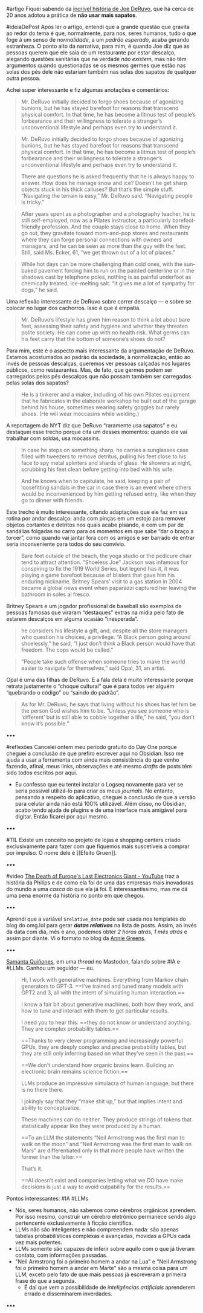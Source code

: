 #artigo Fiquei sabendo da [incrível história de Joe DeRuvo](https://www.nytimes.com/2023/03/01/nyregion/barefoot-living-no-shoes-joe-deruvo.html), que há cerca de 20 anos adotou a prática de **não usar mais sapatos**. 

#ideiaDePost Após ler o artigo, entendi que a grande questão que gravita ao redor do tema é que, normalmente, para nos, seres humanos, tudo o que foge à um senso de *normalidade*, a um *padrão esperado*, acaba gerando estranheza. O ponto alto da narrativa, para mim, é quando Joe diz que as pessoas querem que ele saia de um restaurante por estar descalço, alegando questões sanitárias que na verdade *não existem*, mas não têm argumentos quando questionadas se os mesmos germes que estão nas solas dos pés dele não estariam também nas solas dos sapatos de qualquer outra pessoa.

Achei super interessante e fiz algumas anotações e comentários:

> Mr. DeRuvo initially decided to forgo shoes because of agonizing bunions, but he has stayed barefoot for reasons that transcend physical comfort. In that time, he has become a litmus test of people’s forbearance and their willingness to tolerate a stranger’s unconventional lifestyle and perhaps even try to understand it.


> Mr. DeRuvo initially decided to forgo shoes because of agonizing bunions, but he has stayed barefoot for reasons that transcend physical comfort. In that time, he has become a litmus test of people’s forbearance and their willingness to tolerate a stranger’s unconventional lifestyle and perhaps even try to understand it.
>  
>There are questions he is asked frequently that he is always happy to answer. How does he manage snow and ice? Doesn’t he get sharp objects stuck in his thick calluses? But that’s the simple stuff. “Navigating the terrain is easy,” Mr. DeRuvo said. “Navigating people is tricky.”


> After years spent as a photographer and a photography teacher, he is still self-employed, now as a Pilates instructor, a particularly barefoot-friendly profession. And the couple stays close to home. When they go out, they gravitate toward mom-and-pop stores and restaurants where they can forge personal connections with owners and managers, and he can be seen as more than the guy with the feet. Still, said Ms. Ecker, 61, “we get thrown out of a lot of places.”


> While hot days can be more challenging than cold ones, with the sun-baked pavement forcing him to run on the painted centerline or in the shadows cast by telephone poles, nothing is as painful underfoot as chemically treated, ice-melting salt. “It gives me a lot of sympathy for dogs,” he said.

Uma reflexão interessante de DeRuvo sobre correr descalço — e sobre se colocar no lugar dos cachorros. Isso é que é empatia.


> Mr. DeRuvo’s lifestyle has given him reason to think a lot about bare feet, assessing their safety and hygiene and whether they threaten polite society. He can come up with no health risk. What germs can his feet carry that the bottom of someone’s shoes do not?

Para mim, este é o aspecto mais interessante da argumentação de DeRuvo. Estamos acostumados ao padrão da sociedade, à normalização, então ao invés de pessoas descalças, queremos ver pessoas calçadas nos lugares públicos, como restaurantes. Mas, de fato, que germes podem ser carregados pelos pés descalços que não possam também ser carregados pelas solas dos sapatos?


> He is a tinkerer and a maker, including of his own Pilates equipment that he fabricates in the elaborate workshop he built out of the garage behind his house, sometimes wearing safety goggles but rarely shoes. (He will wear moccasins while welding.)

A reportagem do NYT diz que DeRuvo “raramente usa sapatos” e eu destaquei esse trecho porque cita um desses momentos: quando ele vai trabalhar com soldas, usa mocassins.

> In case he steps on something sharp, he carries a sunglasses case filled with tweezers to remove detritus, pulling his feet close to his face to spy metal splinters and shards of glass. He showers at night, scrubbing his feet clean before getting into bed with his wife.
>  
>And he knows when to capitulate, he said, keeping a pair of loosefitting sandals in the car in case there is an event where others would be inconvenienced by him getting refused entry, like when they go to dinner with friends.

Este trecho é muito interessante, citando adaptações que ele faz em sua rotina por andar descalço: anda com pinças em um estojo para remover objetos cortantes e detritos nos quais acabe pisando, e com um par de sandálias folgadas no carro para os momentos em que sabe “dar o braço a torcer”, como quando vai jantar fora com os amigos e ser barrado de entrar seria inconveniente para todos do seu convívio.

> Bare feet outside of the beach, the yoga studio or the pedicure chair tend to attract attention. “Shoeless Joe” Jackson was infamous for conspiring to fix the 1919 World Series, but legend has it, it was playing a game barefoot because of blisters that gave him his enduring nickname. Britney Spears’ visit to a gas station in 2004 became a global news event when paparazzi captured her leaving the bathroom in soles al fresco.

Britney Spears e um jogador profissional de baseball são exemplos de pessoas famosas que viraram “destaques” extras na mídia pelo fato de estarem descalços em alguma ocasião “inesperada”.

> he considers his lifestyle a gift, and, despite all the store managers who question his choices, a privilege. “A Black person going around shoelessly,” he said, “I just don’t think a Black person would have that freedom. The cops would be called.”


> “People take such offense when someone tries to make the world easier to navigate for themselves,” said Opal, 31, an artist.

Opal é uma das filhas de DeRuvo. E a fala dela é muito interessante porque retrata justamente o “choque cultural” que é para todos ver alguém “quebrando o código” ou “saindo do padrão”.


> As for Mr. DeRuvo, he says that living without his shoes has let him be the person God wishes him to be. “Unless you see someone who is ‘different’ but is still able to cobble together a life,” he said, “you don’t know it’s possible.”


•••

#reflexões Cancelei ontem meu período gratuito do Day One porque cheguei a conclusão de que prefiro escrever aqui no Obsidian. Isso me ajuda a usar a ferramenta com ainda mais consistência do que venho fazendo, afinal, meus links, observações e até mesmo *drafts* de posts têm sido todos escritos por aqui.
- Eu confesso que eu tentei instalar o Logseq novamente para ver se seria possível utilizá-lo para criar os meus *journals*. No entanto, pensando a respeito do aplicativo, cheguei a conclusão de que a versão para celular ainda não está 100% utilizável. Além disso, no Obsidian, acabo tendo ajuda de plugins e de uma interface mais amigável para digitar. Então ficarei por aqui mesmo.

•••

#TIL Existe um conceito no projeto de lojas e shopping centers criado exclusivamente para fazer com que fiquemos mais suscetíveis a comprar por impulso. O nome dele é [[Efeito Gruen]].

•••

#video [The Death of Europe's Last Electronics Giant - YouTube](https://m.youtube.com/watch?v=WE58YisgFeQ&feature=youtu.be) traz a história da Philips e de como ela foi de uma das empresas mais inovadoras do mundo a uma *casca* do que ela já foi. É interessantíssimo, mas me dá uma pena enorme da história no ponto em que chegou.

•••

Aprendi que a variável `$relative_date` pode ser usada nos templates do blog do omg.lol para gerar ***datas relativas*** na lista de posts. Assim, ao invés da data com dia, mês e ano, podemos obter *2 horas atrás*, *1 mês atrás* e assim por diante. Vi o formato no blog da [Annie Greens](https://anniegreens.weblog.lol/).

•••

[Samanta Quiñones](https://lucha.nyc/@ieatkillerbees/109961947877248377), em uma *thread* no Mastodon, falando sobre #IA e #LLMs. Ganhou um seguidor — eu.

>Hi, I work with generative machines. Everything from Markov chain generators to GPT-3. ==I’ve trained and tuned many models with GPT2 and 3, all with the intent of simulating human interaction.== 
> 
>I know a fair bit about generative machines, both how they work, and how to tune and interact with them to get particular results.
>  
>I need you to hear this: ==they do not know or understand anything. They are complex probability tables.== 
>  
>==Thanks to very clever programming and increasingly powerful GPUs, they are deeply complex and precise probability tables, but they are still only inferring based on what they’ve seen in the past.==
>  
>==We don’t understand how organic brains learn. Building an electronic brain remains science fiction.==
>  
>LLMs produce an impressive simulacra of human language, but there is no there there. 
>  
>I jokingly say that they “make shit up,” but that implies intent and ability to conceptualize.
>  
>These machines can do neither. They produce strings of tokens that statistically appear like they were produced by a human.
>  
>==To an LLM the statements “Neil Armstrong was the first man to walk on the moon” and “Neil Armstrong was the first man to walk on Mars” are differentiated only in that more people have written the former than the latter.==
>  
>That’s it.
>  
>==AI doesn’t exist and companies letting what we DO have make decisions is just a way to avoid culpability for the results.==

Pontos interessantes: #IA #LLMs 
- Nós, seres humanos, não sabemos como cérebros orgânicos aprendem.  Por isso mesmo, construir um cérebro eletrônico permanece sendo algo pertencente exclusivamente à ficção científica.
- LLMs não são inteligentes e não compreendem nada: são apenas tabelas probabilísticas complexas e avançadas, movidas a GPUs cada vez mais potentes.
- LLMs somente são capazes de inferir sobre aquilo com o que já tiveram contato, com informações passadas.
- "Neil Armstrong foi o primeiro homem a andar na Lua" e "Neil Armstrong foi o primeiro homem a andar em Marte" são a mesma coisa para um LLM, exceto pelo fato de que mais pessoas já escreveram a primeira frase do que a segunda.
	- É daí que vem a possibilidade de *inteligências artificiais* aprenderem errado e disseminarem inverdades.

•••




